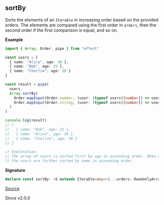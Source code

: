 ## sortBy

Sorts the elements of an `Iterable` in increasing order based on the provided
orders. The elements are compared using the first order in `orders`, then the
second order if the first comparison is equal, and so on.

**Example**

```ts
import { Array, Order, pipe } from "effect"

const users = [
  { name: "Alice", age: 30 },
  { name: "Bob", age: 25 },
  { name: "Charlie", age: 30 }
]

const result = pipe(
  users,
  Array.sortBy(
    Order.mapInput(Order.number, (user: (typeof users)[number]) => user.age),
    Order.mapInput(Order.string, (user: (typeof users)[number]) => user.name)
  )
)

console.log(result)
// [
//   { name: "Bob", age: 25 },
//   { name: "Alice", age: 30 },
//   { name: "Charlie", age: 30 }
// ]

// Explanation:
// The array of users is sorted first by age in ascending order. When ages are equal,
// the users are further sorted by name in ascending order.
```

**Signature**

```ts
declare const sortBy: <S extends Iterable<any>>(...orders: ReadonlyArray<Order.Order<ReadonlyArray.Infer<S>>>) => (self: S) => S extends NonEmptyReadonlyArray<infer A> ? NonEmptyArray<A> : S extends Iterable<infer A> ? Array<A> : never
```

[Source](https://github.com/Effect-TS/effect/tree/main/packages/effect/src/Array.ts#L1410)

Since v2.0.0